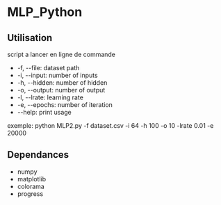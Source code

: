 # MLP_Python

## Utilisation 

script a lancer en ligne de commande
  * -f, --file: dataset path
  * -i, --input: number of inputs
  * -h, --hidden: number of hidden
  * -o, --output: number of output
  * -l, --lrate: learning rate
  * -e, --epochs: number of iteration
  * --help: print usage

exemple: python MLP2.py -f dataset.csv -i 64 -h 100 -o 10 -lrate 0.01 -e 20000

## Dependances

* numpy
* matplotlib
* colorama
* progress
